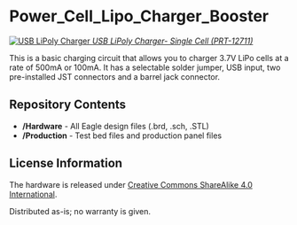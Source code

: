 Power_Cell_Lipo_Charger_Booster
===============================
[![USB LiPoly Charger](https://cdn.sparkfun.com//assets/parts/9/4/5/6/12711-01.jpg) 
*USB LiPoly Charger- Single Cell (PRT-12711)*](https://www.sparkfun.com/products/12711)

This is a basic charging circuit that allows you to charger 3.7V LiPo cells at a rate of 500mA or 100mA.
It has a selectable solder jumper, USB input, two pre-installed JST connectors and a barrel jack connector. 

Repository Contents
-------------------

* **/Hardware** - All Eagle design files (.brd, .sch, .STL)
* **/Production** - Test bed files and production panel files

License Information
-------------------
The hardware is released under [Creative Commons ShareAlike 4.0 International](https://creativecommons.org/licenses/by-sa/4.0/).

Distributed as-is; no warranty is given.
